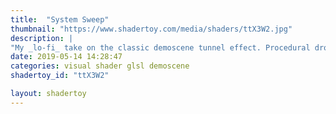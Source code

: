 ```yaml
---
title:  "System Sweep"
thumbnail: "https://www.shadertoy.com/media/shaders/ttX3W2.jpg"
description: |
"My _lo-fi_ take on the classic demoscene tunnel effect. Procedural drone audio included! Spent a couple days tweaking the hell out of this, and I think it turned out pretty well."
date: 2019-05-14 14:28:47
categories: visual shader glsl demoscene
shadertoy_id: "ttX3W2" 

layout: shadertoy
---
```



